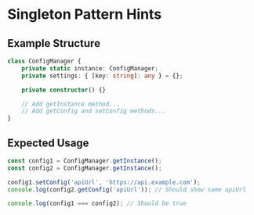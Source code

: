 # Singleton Pattern Hints

## Example Structure
```typescript
class ConfigManager {
    private static instance: ConfigManager;
    private settings: { [key: string]: any } = {};

    private constructor() {}

    // Add getInstance method...
    // Add getConfig and setConfig methods...
}
```

## Expected Usage
```typescript
const config1 = ConfigManager.getInstance();
const config2 = ConfigManager.getInstance();

config1.setConfig('apiUrl', 'https://api.example.com');
console.log(config2.getConfig('apiUrl')); // Should show same apiUrl

console.log(config1 === config2); // Should be true
```
